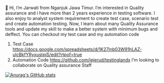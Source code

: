 👋 Hi, I’m Jarwati from Nganjuk Jawa Timur. I’m interested in Quality assurance and i have more than 2 years experience in testing software. I also enjoy to analyst system requirement to create test case, scenario test and create automation testing. Now, I learn about many Quality Assurance tools and update my skill to make a better system with minimum bugs and deffect. You can checkout my test case and my automation code 
1. Test Case https://docs.google.com/spreadsheets/d/1K27lnb03W91hLAZ-ulcBkfYRyxustpjS/edit?rtpof=true
2. Automation Code https://github.com/jejerud/testinglandx
I’m looking to collaborate on Quality assurance Staff

[![Anurag's GitHub stats](https://github-readme-stats.vercel.app/api?username=jejerud)](https://github.com/anuraghazra/github-readme-stats)
